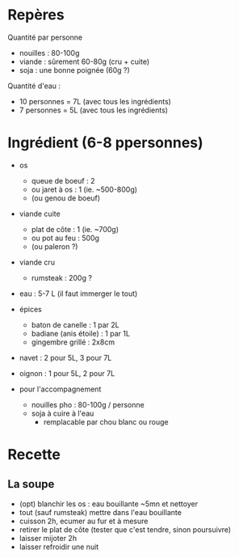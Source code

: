# Repères
Quantité par personne
- nouilles  : 80-100g
- viande    : sûrement 60-80g (cru + cuite)
- soja      : une bonne poignée (60g ?)

Quantité d'eau :
- 10 personnes = 7L (avec tous les ingrédients)
- 7 personnes = 5L (avec tous les ingrédients)

# Ingrédient (6-8 ppersonnes)
- os
    - queue de boeuf : 2
    - ou jaret à os  : 1 (ie. ~500-800g)
    - (ou genou de boeuf)
- viande cuite
    - plat de côte   : 1 (ie. ~700g)
    - ou pot au feu  : 500g
    - (ou paleron ?)
- viande cru
    * rumsteak       : 200g ?

- eau       : 5-7 L (il faut immerger le tout)
- épices
    * baton de canelle      : 1 par 2L
    * badiane (anis étoile) : 1 par 1L
    * gingembre grillé      : 2x8cm

- navet     : 2 pour 5L, 3 pour 7L
- oignon    : 1 pour 5L, 2 pour 7L


- pour l'accompagnement
    - nouilles pho : 80-100g / personne
    - soja à cuire à l'eau
        * remplacable par chou blanc ou rouge

# Recette
## La soupe
- (opt) blanchir les os : eau bouillante ~5mn et nettoyer
- tout (sauf rumsteak) mettre dans l'eau bouillante
- cuisson 2h, ecumer au fur et à mesure
- retirer le plat de côte (tester que c'est tendre, sinon poursuivre)
- laisser mijoter 2h
- laisser refroidir une nuit
